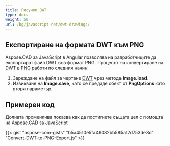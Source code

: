 ```yaml
---
title: Рисунки DWT
type: docs
weight: 50
url: /bg/javascript-net/dwt-drawings/
---
```


## **Експортиране на формата DWT към PNG**

Aspose.CAD за JavaScript в Angular позволява на разработчиците да експортират файл DWT във формат PNG.
Процесът на конвертиране на [DWT](https://docs.fileformat.com/cad/dwt/) в [PNG](https://docs.fileformat.com/image/png/) работи по следния начин:

1. Зареждане на файл за чертане [DWT](https://docs.fileformat.com/cad/dwt/) чрез метода **Image.load**.
1. Извикване на **Image.save**, като се предаде обект от **PngOptions** като втори параметър.

## Примерен код

Долната променлива показва как да постигнете същата цел с помощта на Aspose.CAD за JavaScript

{{< gist "aspose-com-gists" "b5a4510e5fa49082bb585a12d753de8d" "Convert-DWT-to-PNG-Export.js" >}}
